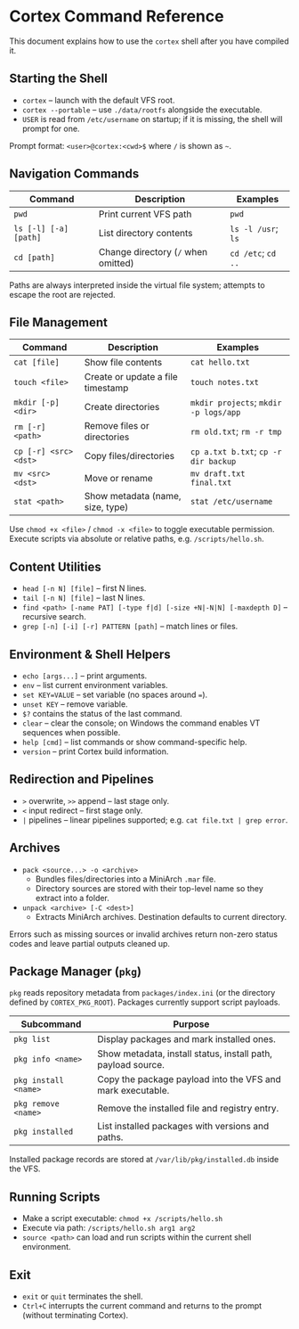 # Cortex Command Reference

This document explains how to use the `cortex` shell after you have compiled it.

## Starting the Shell

- `cortex` – launch with the default VFS root.
- `cortex --portable` – use `./data/rootfs` alongside the executable.
- `USER` is read from `/etc/username` on startup; if it is missing, the shell will prompt for one.

Prompt format: `<user>@cortex:<cwd>$` where `/` is shown as `~`.

## Navigation Commands

| Command | Description | Examples |
|---------|-------------|----------|
| `pwd` | Print current VFS path | `pwd` |
| `ls [-l] [-a] [path]` | List directory contents | `ls -l /usr`; `ls` |
| `cd [path]` | Change directory (`/` when omitted) | `cd /etc`; `cd ..` |

Paths are always interpreted inside the virtual file system; attempts to escape the root are rejected.

## File Management

| Command | Description | Examples |
|---------|-------------|----------|
| `cat [file]` | Show file contents | `cat hello.txt` |
| `touch <file>` | Create or update a file timestamp | `touch notes.txt` |
| `mkdir [-p] <dir>` | Create directories | `mkdir projects`; `mkdir -p logs/app` |
| `rm [-r] <path>` | Remove files or directories | `rm old.txt`; `rm -r tmp` |
| `cp [-r] <src> <dst>` | Copy files/directories | `cp a.txt b.txt`; `cp -r dir backup` |
| `mv <src> <dst>` | Move or rename | `mv draft.txt final.txt` |
| `stat <path>` | Show metadata (name, size, type) | `stat /etc/username` |

Use `chmod +x <file>` / `chmod -x <file>` to toggle executable permission. Execute scripts via absolute or relative paths, e.g. `/scripts/hello.sh`.

## Content Utilities

- `head [-n N] [file]` – first N lines.
- `tail [-n N] [file]` – last N lines.
- `find <path> [-name PAT] [-type f|d] [-size +N|-N|N] [-maxdepth D]` – recursive search.
- `grep [-n] [-i] [-r] PATTERN [path]` – match lines or files.

## Environment & Shell Helpers

- `echo [args...]` – print arguments.
- `env` – list current environment variables.
- `set KEY=VALUE` – set variable (no spaces around `=`).
- `unset KEY` – remove variable.
- `$?` contains the status of the last command.
- `clear` – clear the console; on Windows the command enables VT sequences when possible.
- `help [cmd]` – list commands or show command-specific help.
- `version` – print Cortex build information.

## Redirection and Pipelines

- `>` overwrite, `>>` append – last stage only.
- `<` input redirect – first stage only.
- `|` pipelines – linear pipelines supported; e.g. `cat file.txt | grep error`.

## Archives

- `pack <source...> -o <archive>`
  - Bundles files/directories into a MiniArch `.mar` file.
  - Directory sources are stored with their top-level name so they extract into a folder.
- `unpack <archive> [-C <dest>]`
  - Extracts MiniArch archives. Destination defaults to current directory.

Errors such as missing sources or invalid archives return non-zero status codes and leave partial outputs cleaned up.

## Package Manager (`pkg`)

`pkg` reads repository metadata from `packages/index.ini` (or the directory defined by `CORTEX_PKG_ROOT`). Packages currently support script payloads.

| Subcommand | Purpose |
|------------|---------|
| `pkg list` | Display packages and mark installed ones. |
| `pkg info <name>` | Show metadata, install status, install path, payload source. |
| `pkg install <name>` | Copy the package payload into the VFS and mark executable. |
| `pkg remove <name>` | Remove the installed file and registry entry. |
| `pkg installed` | List installed packages with versions and paths. |

Installed package records are stored at `/var/lib/pkg/installed.db` inside the VFS.

## Running Scripts

- Make a script executable: `chmod +x /scripts/hello.sh`
- Execute via path: `/scripts/hello.sh arg1 arg2`
- `source <path>` can load and run scripts within the current shell environment.

## Exit

- `exit` or `quit` terminates the shell.
- `Ctrl+C` interrupts the current command and returns to the prompt (without terminating Cortex).

